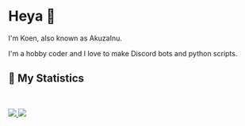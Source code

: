# Heya 👋
I'm Koen, also known as AkuzaInu.

I'm a hobby coder and I love to make Discord bots and python scripts.

## 🔖 My Statistics
&nbsp;
<p>
    <a href="https://github.com/AkuzaInu/">
        <img src="https://github-readme-stats.vercel.app/api?username=AkuzaInu&hide=issues,prs&count_private=true&show_owner=true&show_icons=true&bg_color=0d1117&title_color=ffffff&text_color=ffffff&icon_color=00ff99&hide_border=true/" />
    </a>
    <a href="https://github.com/AkuzaInu/">
        <img src="https://github-readme-stats.vercel.app/api/top-langs/?username=AkuzaInu&layout=compact&count_private=true&langs_count=8&card_width=445&bg_color=0d1117&title_color=ffffff&text_color=ffffff&icon_color=00ff99&hide_border=true/" />
    </a>
</p>
